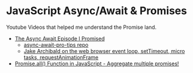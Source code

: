 # JavaScript Async/Await & Promises

Youtube Videos that helped me understand the Promise land.

- [The Async Await Episode I Promised]
    - [async-await-pro-tips repo]
    - [Jake Archibald on the web browser event loop, setTimeout, micro tasks, requestAnimationFrame]
- [Promise.all() Function in JavaScript - Aggregate multiple promises!]

[The Async Await Episode I Promised]: https://www.youtube.com/watch?v=vn3tm0quoqE
[async-await-pro-tips repo]: https://github.com/codediodeio/async-await-pro-tips
[Jake Archibald on the web browser event loop, setTimeout, micro tasks, requestAnimationFrame]: https://www.youtube.com/watch?v=cCOL7MC4Pl0
[Promise.all() Function in JavaScript - Aggregate multiple promises!]: https://www.youtube.com/watch?v=SyL1thdXmlE
